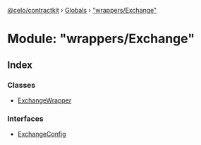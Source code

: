 [@celo/contractkit](../README.md) › [Globals](../globals.md) › ["wrappers/Exchange"](_wrappers_exchange_.md)

# Module: "wrappers/Exchange"

## Index

### Classes

* [ExchangeWrapper](../classes/_wrappers_exchange_.exchangewrapper.md)

### Interfaces

* [ExchangeConfig](../interfaces/_wrappers_exchange_.exchangeconfig.md)
